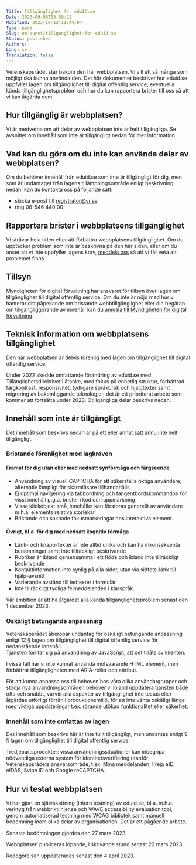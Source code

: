 ```yaml
---
Title: Tillgänglighet för eduID.se
Date: 2023-09-08T15:59:22
Modified: 2023-10-12T11:44:04
Type: page
Slug: om-sunet/tillganglighet-for-eduid-se
Status: published
Authors: 
Lang: sv
Translation: false
---
```


Vetenskapsrådet står bakom den här webbplatsen. Vi vill att så många som möjligt ska kunna använda den. Det här dokumentet beskriver hur eduid.se uppfyller lagen om tillgänglighet till digital offentlig service, eventuella kända tillgänglighetsproblem och hur du kan rapportera brister till oss så att vi kan åtgärda dem.

## Hur tillgänglig är webbplatsen?

Vi är medvetna om att delar av webbplatsen inte är helt tillgängliga. Se avsnittet om innehåll som inte är tillgängligt nedan för mer information.

## Vad kan du göra om du inte kan använda delar av webbplatsen?

Om du behöver innehåll från eduid.se som inte är tillgängligt för dig, men som är undantaget från lagens tillämpningsområde enligt beskrivning nedan, kan du kontakta oss på följande sätt:

* skicka e-post till [registrator@vr.se](mailto:registrator@vr.se)
* ring 08-546 440 00

## Rapportera brister i webbplatsens tillgänglighet

Vi strävar hela tiden efter att förbättra webbplatsens tillgänglighet. Om du upptäcker problem som inte är beskrivna på den här sidan, eller om du anser att vi inte uppfyller lagens krav, [meddela oss](https://www.vr.se/tillganglighetsbrister) så att vi får veta att problemet finns.

## Tillsyn

Myndigheten för digital förvaltning har ansvaret för tillsyn över lagen om tillgänglighet till digital offentlig service. Om du inte är nöjd med hur vi hanterar ditt påpekande om bristande webbtillgänglighet eller din begäran om tillgängliggörande av innehåll kan du [anmäla till Myndigheten för digital förvaltning](https://www.digg.se/tdosanmalan).

## Teknisk information om webbplatsens tillgänglighet

Den här webbplatsen är delvis förenlig med lagen om tillgänglighet till digital offentlig service.

Under 2022 skedde omfattande förändring av eduid.se med Tillänglighetsdirektivet i åtanke, med fokus på enhetlig struktur, förbättrad färgkontrast, responsivitet, tydligare språkbruk och hjälptexter samt migrering av bakomliggande teknologier, det är ett prioriterat arbete som kommer att fortsätta under 2023. Otillgängliga delar beskrivs nedan.

## Innehåll som inte är tillgängligt

Det innehåll som beskrivs nedan är på ett eller annat sätt ännu inte helt tillgängligt.

### Bristande förenlighet med lagkraven

#### Främst för dig utan eller med nedsatt synförmåga och färgseende

* Användning av visuell CAPTCHA för att säkerställa riktiga användare, alternativ lämpligt för skärmläsare tillhandahålls
* Ej optimal navigering via tabbordning och tangentbordskommandon för visst innehåll p.g.a. brister i kod och uppmärkning
* Vissa klickobjekt små, innehållet kan förstoras generellt av användare m.h.a. elements relativa storlekar
* Bristande och saknade fokusmarkeringar hos interaktiva element.

#### Övrigt, bl.a. för dig med nedsatt kognitiv förmåga

* Länk- och knapp-texter är inte alltid unika och kan ha inkonsekventa benämningar samt inte tillräckligt beskrivande
* Rubriker är ibland gemensamma i ett flöde och ibland inte tillräckligt beskrivande
* Kontaktinformation inte synlig på alla sidor, utan via sidfots-länk till hjälp-avsnitt
* Varierande avstånd till ledtexter i formulär
* Inte tillräckligt tydliga felmeddelanden i klarspråk.

Vår ambition är att ha åtgärdat alla kända tillgänglighetsproblem senast den 1 december 2023.

### Oskäligt betungande anpassning

Vetenskapsrådet åberopar undantag för oskäligt betungande anpassning enligt 12 § lagen om tillgänglighet till digital offentlig service för nedanstående innehåll.  
Tjänsten förlitar sig på användning av JavaScript, att det tillåts av klienten.

I vissa fall har vi inte kunnat använda motsvarande HTML element, men förbättrat tillgängligheten med ARIA-roller och attribut.

För att kunna anpassa oss till behoven hos våra olika användargrupper och stödja nya användningsområden behöver vi ibland uppdatera tjänsten både ofta och snabbt, varvid alla aspekter av tillgänglighet inte testas eller åtgärdas utförligt förrän i produktionsmiljö, för att inte vänta oskäligt länge med viktiga uppdateringar t.ex. rörande utökad funktionalitet eller säkerhet.

### Innehåll som inte omfattas av lagen

Det innehåll som beskrivs här är inte fullt tillgängligt, men undantas enligt 9 § lagen om tillgänglighet till digital offentlig service.

Tredjepartsprodukter: vissa användningssituationer kan inbegripa nödvändiga externa system för identitetsverifiering utanför Vetenskapsrådets ansvarsområde, t.ex. Mina meddelanden, Freja eID, eIDAS, Svipe iD och Google reCAPTCHA.

## Hur vi testat webbplatsen

Vi har gjort en självskattning (intern testning) av eduid.se, bl.a. m.h.a. verktyg från webbriktlinjer.se och WAVE accessibility evaluation tool, genom automatiserad testning med WCAG bibliotek samt manuell bedömning inom olika delar av organisationen. Det är ett pågående arbete.

Senaste bedömningen gjordes den 27 mars 2023.

Webbplatsen publiceras löpande, i skrivande stund senast 22 mars 2023.

Redogörelsen uppdaterades senast den 4 april 2023.

